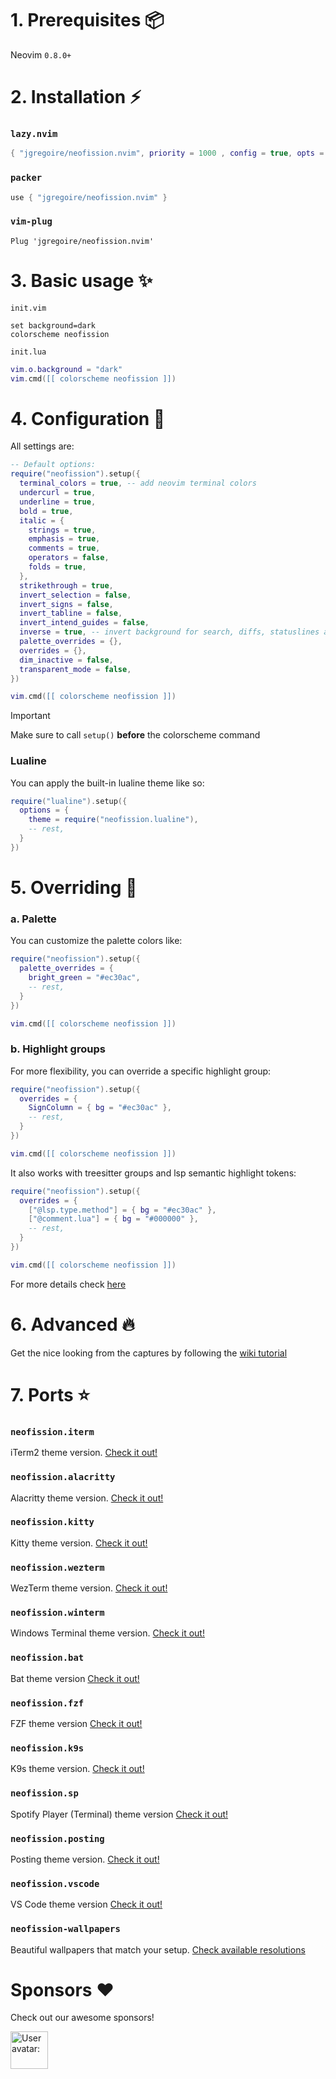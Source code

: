 # 1. Prerequisites 📦

Neovim `0.8.0+`

# 2. Installation ⚡️

### `lazy.nvim`

```lua
{ "jgregoire/neofission.nvim", priority = 1000 , config = true, opts = ... }
```

### `packer`

```lua
use { "jgregoire/neofission.nvim" }
```

### `vim-plug`

```vim
Plug 'jgregoire/neofission.nvim'
```

# 3. Basic usage ✨

`init.vim`

```vim
set background=dark
colorscheme neofission
```

`init.lua`

```lua
vim.o.background = "dark"
vim.cmd([[ colorscheme neofission ]])
```

# 4. Configuration 💎

All settings are:

```lua
-- Default options:
require("neofission").setup({
  terminal_colors = true, -- add neovim terminal colors
  undercurl = true,
  underline = true,
  bold = true,
  italic = {
    strings = true,
    emphasis = true,
    comments = true,
    operators = false,
    folds = true,
  },
  strikethrough = true,
  invert_selection = false,
  invert_signs = false,
  invert_tabline = false,
  invert_intend_guides = false,
  inverse = true, -- invert background for search, diffs, statuslines and errors
  palette_overrides = {},
  overrides = {},
  dim_inactive = false,
  transparent_mode = false,
})

vim.cmd([[ colorscheme neofission ]])
```

> [!IMPORTANT]
> Make sure to call `setup()` **before** the colorscheme command

### Lualine

You can apply the built-in lualine theme like so:

```lua
require("lualine").setup({
  options = {
    theme = require("neofission.lualine"),
    -- rest,
  }
})
```

# 5. Overriding 👾

### a. Palette

You can customize the palette colors like:

```lua
require("neofission").setup({
  palette_overrides = {
    bright_green = "#ec30ac",
    -- rest,
  }
})

vim.cmd([[ colorscheme neofission ]])
```

### b. Highlight groups

For more flexibility, you can override a specific highlight group:

```lua
require("neofission").setup({
  overrides = {
    SignColumn = { bg = "#ec30ac" },
    -- rest,
  }
})

vim.cmd([[ colorscheme neofission ]])
```

It also works with treesitter groups and lsp semantic highlight tokens:

```lua
require("neofission").setup({
  overrides = {
    ["@lsp.type.method"] = { bg = "#ec30ac" },
    ["@comment.lua"] = { bg = "#000000" },
    -- rest,
  }
})

vim.cmd([[ colorscheme neofission ]])
```

For more details check [here](<https://neovim.io/doc/user/builtin.html#synIDattr()>)

# 6. Advanced 🔥

Get the nice looking from the captures by following the [wiki tutorial](https://github.com/jgregoire/neofission.nvim/wiki/Advanced-customization)

# 7. Ports ⭐

### `neofission.iterm`

iTerm2 theme version. [Check it out!](https://github.com/jgregoire/neofission.iterm)

### `neofission.alacritty`

Alacritty theme version. [Check it out!](https://github.com/jgregoire/neofission.alacritty)

### `neofission.kitty`

Kitty theme version. [Check it out!](https://github.com/jgregoire/neofission.kitty)

### `neofission.wezterm`

WezTerm theme version. [Check it out!](https://github.com/jgregoire/neofission.wezterm)

### `neofission.winterm`

Windows Terminal theme version. [Check it out!](https://github.com/jgregoire/neofission.winterm)

### `neofission.bat`

Bat theme version [Check it out!](https://github.com/jgregoire/neofission.bat/)

### `neofission.fzf`

FZF theme version [Check it out!](https://github.com/jgregoire/neofission.fzf/)

### `neofission.k9s`

K9s theme version. [Check it out!](https://github.com/jgregoire/neofission.k9s)

### `neofission.sp`

Spotify Player (Terminal) theme version [Check it out!](https://github.com/jgregoire/neofission.sp/)

### `neofission.posting`

Posting theme version. [Check it out!](https://github.com/jgregoire/neofission.posting)

### `neofission.vscode`

VS Code theme version [Check it out!](https://github.com/jgregoire/neofission.vscode/)

### `neofission-wallpapers`

Beautiful wallpapers that match your setup. [Check available resolutions](https://github.com/jgregoire/neofission-wallpapers?tab=readme-ov-file)

# Sponsors ❤️

Check out our awesome sponsors!

<!-- sponsors --><a href="https://github.com/drgfunk"><img src="https:&#x2F;&#x2F;github.com&#x2F;drgfunk.png" width="60px" alt="User avatar: " /></a><!-- sponsors -->
